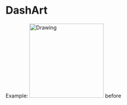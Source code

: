 # DashArt

Example:
<img src="https://raw.githubusercontent.com/tuckershannon/DashArt/master/test.png" alt="Drawing" style="width: 200px;"/>
before

